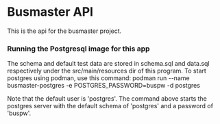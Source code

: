 # Busmaster API

This is the api for the busmaster project.

### Running the Postgresql image for this app
The schema and default test data are stored in schema.sql and data.sql respectively under the src/main/resources dir of this program.
To start postgres using podman, use this command: 
podman run --name busmaster-postgres -e POSTGRES_PASSWORD=buspw -d postgres

Note that the default user is 'postgres'.  The command above starts the postgres server with the default schema of 'postgres' and a password of 'buspw'.